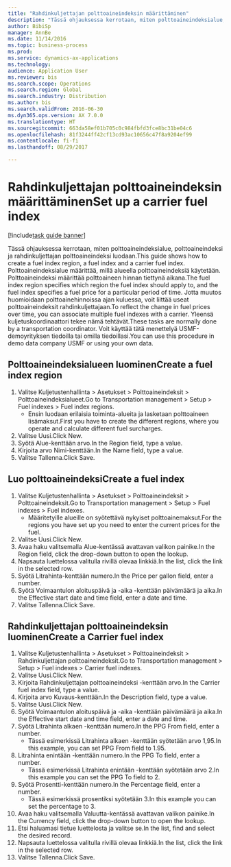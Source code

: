 ```yaml
--- 
title: "Rahdinkuljettajan polttoaineindeksin määrittäminen"
description: "Tässä ohjauksessa kerrotaan, miten polttoaineindeksialue, polttoaineindeksi ja rahdinkuljettajan polttoaineindeksi luodaan."
author: BibiSp
manager: AnnBe
ms.date: 11/14/2016
ms.topic: business-process
ms.prod: 
ms.service: dynamics-ax-applications
ms.technology: 
audience: Application User
ms.reviewer: bis
ms.search.scope: Operations
ms.search.region: Global
ms.search.industry: Distribution
ms.author: bis
ms.search.validFrom: 2016-06-30
ms.dyn365.ops.version: AX 7.0.0
ms.translationtype: HT
ms.sourcegitcommit: 663da58ef01b705c0c984fbfd3fce8bc31be04c6
ms.openlocfilehash: 81f3244ff42cf13cd93ac10656c47f8a9204ef99
ms.contentlocale: fi-fi
ms.lasthandoff: 08/29/2017

---
```

# <a name="set-up-a-carrier-fuel-index"></a><span data-ttu-id="78445-103">Rahdinkuljettajan polttoaineindeksin määrittäminen</span><span class="sxs-lookup"><span data-stu-id="78445-103">Set up a carrier fuel index</span></span>

[!include[task guide banner](../../includes/task-guide-banner.md)]

<span data-ttu-id="78445-104">Tässä ohjauksessa kerrotaan, miten polttoaineindeksialue, polttoaineindeksi ja rahdinkuljettajan polttoaineindeksi luodaan.</span><span class="sxs-lookup"><span data-stu-id="78445-104">This guide shows how to create a fuel index region, a fuel index and a carrier fuel index.</span></span> <span data-ttu-id="78445-105">Polttoaineindeksialue määrittää, millä alueella polttoaineindeksiä käytetään. Polttoaineindeksi määrittää polttoaineen hinnan tiettynä aikana.</span><span class="sxs-lookup"><span data-stu-id="78445-105">The fuel index region specifies which region the fuel index should apply to, and the fuel index specifies a fuel price for a particular period of time.</span></span> <span data-ttu-id="78445-106">Jotta muutos huomioidaan polttoainehinnoissa ajan kuluessa, voit liittää useat polttoaineindeksit rahdinkuljettajaan.</span><span class="sxs-lookup"><span data-stu-id="78445-106">To reflect the change in fuel prices over time, you can associate multiple fuel indexes with a carrier.</span></span>  <span data-ttu-id="78445-107">Yleensä kuljetuskoordinaattori tekee nämä tehtävät.</span><span class="sxs-lookup"><span data-stu-id="78445-107">These tasks are normally done by a transportation coordinator.</span></span> <span data-ttu-id="78445-108">Voit käyttää tätä menettelyä USMF-demoyrityksen tiedoilla tai omilla tiedoillasi.</span><span class="sxs-lookup"><span data-stu-id="78445-108">You can use this procedure in demo data company USMF or using your own data.</span></span>


## <a name="create-a-fuel-index-region"></a><span data-ttu-id="78445-109">Polttoaineindeksialueen luominen</span><span class="sxs-lookup"><span data-stu-id="78445-109">Create a fuel index region</span></span>
1. <span data-ttu-id="78445-110">Valitse Kuljetustenhallinta > Asetukset > Polttoaineindeksit > Polttoaineindeksialueet.</span><span class="sxs-lookup"><span data-stu-id="78445-110">Go to Transportation management > Setup > Fuel indexes > Fuel index regions.</span></span>
    * <span data-ttu-id="78445-111">Ensin luodaan erilaisia toiminta-alueita ja lasketaan polttoaineen lisämaksut.</span><span class="sxs-lookup"><span data-stu-id="78445-111">First you have to create the different regions, where you operate and calculate different fuel surcharges.</span></span>  
2. <span data-ttu-id="78445-112">Valitse Uusi.</span><span class="sxs-lookup"><span data-stu-id="78445-112">Click New.</span></span>
3. <span data-ttu-id="78445-113">Syötä Alue-kenttään arvo.</span><span class="sxs-lookup"><span data-stu-id="78445-113">In the Region field, type a value.</span></span>
4. <span data-ttu-id="78445-114">Kirjoita arvo Nimi-kenttään.</span><span class="sxs-lookup"><span data-stu-id="78445-114">In the Name field, type a value.</span></span>
5. <span data-ttu-id="78445-115">Valitse Tallenna.</span><span class="sxs-lookup"><span data-stu-id="78445-115">Click Save.</span></span>

## <a name="create-a-fuel-index"></a><span data-ttu-id="78445-116">Luo polttoaineindeksi</span><span class="sxs-lookup"><span data-stu-id="78445-116">Create a fuel index</span></span>
1. <span data-ttu-id="78445-117">Valitse Kuljetustenhallinta > Asetukset > Polttoaineindeksit > Polttoaineindeksit.</span><span class="sxs-lookup"><span data-stu-id="78445-117">Go to Transportation management > Setup > Fuel indexes > Fuel indexes.</span></span>
    * <span data-ttu-id="78445-118">Määritetyille alueille on syötettävä nykyiset polttoainemaksut.</span><span class="sxs-lookup"><span data-stu-id="78445-118">For the regions you have set up you need to enter the current prices for the fuel.</span></span>  
2. <span data-ttu-id="78445-119">Valitse Uusi.</span><span class="sxs-lookup"><span data-stu-id="78445-119">Click New.</span></span>
3. <span data-ttu-id="78445-120">Avaa haku valitsemalla Alue-kentässä avattavan valikon painike.</span><span class="sxs-lookup"><span data-stu-id="78445-120">In the Region field, click the drop-down button to open the lookup.</span></span>
4. <span data-ttu-id="78445-121">Napsauta luettelossa valitulla rivillä olevaa linkkiä.</span><span class="sxs-lookup"><span data-stu-id="78445-121">In the list, click the link in the selected row.</span></span>
5. <span data-ttu-id="78445-122">Syötä Litrahinta-kenttään numero.</span><span class="sxs-lookup"><span data-stu-id="78445-122">In the Price per gallon field, enter a number.</span></span>
6. <span data-ttu-id="78445-123">Syötä Voimaantulon aloituspäivä ja -aika -kenttään päivämäärä ja aika.</span><span class="sxs-lookup"><span data-stu-id="78445-123">In the Effective start date and time field, enter a date and time.</span></span>
7. <span data-ttu-id="78445-124">Valitse Tallenna.</span><span class="sxs-lookup"><span data-stu-id="78445-124">Click Save.</span></span>

## <a name="create-a-carrier-fuel-index"></a><span data-ttu-id="78445-125">Rahdinkuljettajan polttoaineindeksin luominen</span><span class="sxs-lookup"><span data-stu-id="78445-125">Create a Carrier fuel index</span></span>
1. <span data-ttu-id="78445-126">Valitse Kuljetustenhallinta > Asetukset > Polttoaineindeksit > Rahdinkuljettajan polttoaineindeksit.</span><span class="sxs-lookup"><span data-stu-id="78445-126">Go to Transportation management > Setup > Fuel indexes > Carrier fuel indexes.</span></span>
2. <span data-ttu-id="78445-127">Valitse Uusi.</span><span class="sxs-lookup"><span data-stu-id="78445-127">Click New.</span></span>
3. <span data-ttu-id="78445-128">Kirjoita Rahdinkuljettajan polttoaineindeksi -kenttään arvo.</span><span class="sxs-lookup"><span data-stu-id="78445-128">In the Carrier fuel index field, type a value.</span></span>
4. <span data-ttu-id="78445-129">Kirjoita arvo Kuvaus-kenttään.</span><span class="sxs-lookup"><span data-stu-id="78445-129">In the Description field, type a value.</span></span>
5. <span data-ttu-id="78445-130">Valitse Uusi.</span><span class="sxs-lookup"><span data-stu-id="78445-130">Click New.</span></span>
6. <span data-ttu-id="78445-131">Syötä Voimaantulon aloituspäivä ja -aika -kenttään päivämäärä ja aika.</span><span class="sxs-lookup"><span data-stu-id="78445-131">In the Effective start date and time field, enter a date and time.</span></span>
7. <span data-ttu-id="78445-132">Syötä Litrahinta alkaen -kenttään numero.</span><span class="sxs-lookup"><span data-stu-id="78445-132">In the PPG From field, enter a number.</span></span>
    * <span data-ttu-id="78445-133">Tässä esimerkissä Litrahinta alkaen -kenttään syötetään arvo 1,95.</span><span class="sxs-lookup"><span data-stu-id="78445-133">In this example, you can set PPG From field to 1.95.</span></span>  
8. <span data-ttu-id="78445-134">Litrahinta enintään -kenttään numero.</span><span class="sxs-lookup"><span data-stu-id="78445-134">In the PPG To field, enter a number.</span></span>
    * <span data-ttu-id="78445-135">Tässä esimerkissä Litrahinta enintään -kenttään syötetään arvo 2.</span><span class="sxs-lookup"><span data-stu-id="78445-135">In this example you can set the PPG To field to 2.</span></span>  
9. <span data-ttu-id="78445-136">Syötä Prosentti-kenttään numero.</span><span class="sxs-lookup"><span data-stu-id="78445-136">In the Percentage field, enter a number.</span></span>
    * <span data-ttu-id="78445-137">Tässä esimerkissä prosentiksi syötetään 3.</span><span class="sxs-lookup"><span data-stu-id="78445-137">In this example you can set the percentage to 3.</span></span>  
10. <span data-ttu-id="78445-138">Avaa haku valitsemalla Valuutta-kentässä avattavan valikon painike.</span><span class="sxs-lookup"><span data-stu-id="78445-138">In the Currency field, click the drop-down button to open the lookup.</span></span>
11. <span data-ttu-id="78445-139">Etsi haluamasi tietue luettelosta ja valitse se.</span><span class="sxs-lookup"><span data-stu-id="78445-139">In the list, find and select the desired record.</span></span>
12. <span data-ttu-id="78445-140">Napsauta luettelossa valitulla rivillä olevaa linkkiä.</span><span class="sxs-lookup"><span data-stu-id="78445-140">In the list, click the link in the selected row.</span></span>
13. <span data-ttu-id="78445-141">Valitse Tallenna.</span><span class="sxs-lookup"><span data-stu-id="78445-141">Click Save.</span></span>


